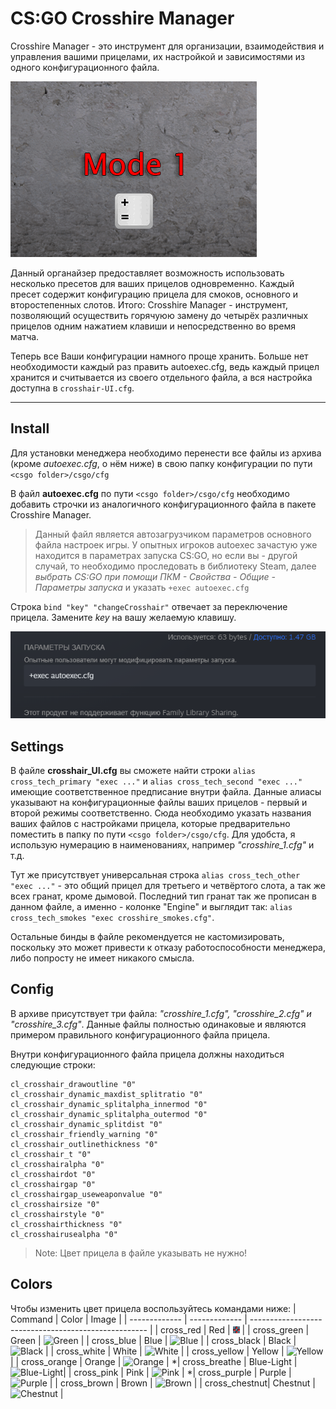 # CS:GO Crosshire Manager

Crosshire Manager - это инструмент для организации, взаимодействия и управления вашими прицелами, их настройкой и зависимостями из одного конфигурационного файла.

![Crosshair Manager](/images/preview.gif "Crosshire Manager")

Данный органайзер предоставляет возможность использовать несколько пресетов для ваших прицелов одновременно. Каждый пресет содержит конфигурацию прицела для смоков, основного и второстепенных слотов. Итого: Crosshire Manager - инструмент, позволяющий осуществить горячуюю замену до четырёх различных прицелов одним нажатием клавиши и непосредственно во время матча. 

Теперь все Ваши конфигурации намного проще хранить. Больше нет необходимости каждый раз править autoexec.cfg, ведь каждый прицел хранится и считывается из своего отдельного файла, а вся настройка доступна в `crosshair-UI.cfg`.

---


## Install
Для установки менеджера необходимо перенести все файлы из архива (кроме *autoexec.cfg*, о нём ниже) в свою папку конфигурации по пути `<csgo folder>/csgo/cfg`

В файл **autoexec.cfg** по пути `<csgo folder>/csgo/cfg` необходимо добавить строчки из аналогичного конфигурационного файла в пакете Crosshire Manager.

> Данный файл является автозагрузчиком параметров основного файла настроек игры. У опытных игроков autoexec зачастую уже находится в параметрах запуска CS:GO, но если вы - другой случай, то необходимо проследовать в библиотеку Steam, далее *выбрать CS:GO при помощи ПКМ - Свойства - Общие - Параметры запуска* и указать `+exec autoexec.cfg`

Строка `bind "key" "changeCrosshair"` отвечает за переключение прицела. Замените *key* на вашу желаемую клавишу.

![Launch settings](/images/launch.png "Launch settings")

## Settings
В файле **crosshair_UI.cfg** вы сможете найти строки `alias cross_tech_primary "exec ..."` и `alias cross_tech_second "exec ..."` имеющие соответственное предписание внутри файла. Данные алиасы указывают на конфигурационные файлы ваших прицелов - первый и второй режимы соответственно. Сюда необходимо указать названия ваших файлов с настройками прицела, которые предварительно поместить в папку по пути `<csgo folder>/csgo/cfg`. Для удобста, я использую нумерацию в наименованиях, например *"crosshire_1.cfg"* и т.д.

Тут же присутствует универсальная строка `alias cross_tech_other "exec ..."` - это общий прицел для третьего и четвёртого слота, а так же всех гранат, кроме дымовой. Последний тип гранат так же прописан в данном файле, а именно - колонке "Engine" и выглядит так: `alias cross_tech_smokes "exec crosshire_smokes.cfg"`. 

Остальные бинды в файле рекомендуется не кастомизировать, поскольку это может привести к отказу работоспособности менеджера, либо попросту не имеет никакого смысла.

## Config
В архиве присутствует три файла: *"crosshire_1.cfg", "crosshire_2.cfg" и "crosshire_3.cfg"*. Данные файлы полностью одинаковые и являются примером правильного конфигурационного файла прицела.

Внутри конфигурационного файла прицела должны находиться следующие строки:
```
cl_crosshair_drawoutline "0"
cl_crosshair_dynamic_maxdist_splitratio "0"
cl_crosshair_dynamic_splitalpha_innermod "0"
cl_crosshair_dynamic_splitalpha_outermod "0"
cl_crosshair_dynamic_splitdist "0"
cl_crosshair_friendly_warning "0"
cl_crosshair_outlinethickness "0"
cl_crosshair_t "0"
cl_crosshairalpha "0"
cl_crosshairdot "0"
cl_crosshairgap "0"
cl_crosshairgap_useweaponvalue "0"
cl_crosshairsize "0"
cl_crosshairstyle "0"
cl_crosshairthickness "0"
cl_crosshairusealpha "0"
```

>Note: Цвет прицела в файле указывать не нужно!

## Colors
Чтобы изменить цвет прицела воспользуйтесь командами ниже:
|   Command     |     Color     |                       Image                          |
| ------------- | ------------- | ---------------------------------------------------- |
| cross_red     | Red           | ![Red](/images/colors/cross_red.png "Red")           |
| cross_green   | Green         | ![Green](/images/cross_green.png "Green")            |
| cross_blue    | Blue          | ![Blue](/images/cross_blue.png "Blue")               |
| cross_black   | Black         | ![Black](/images/cross_black.png "Black")            |
| cross_white   | White         | ![White](/images/cross_white.png "White")            |
| cross_yellow  | Yellow        | ![Yellow](/images/cross_yellow.png "Yellow")         |
| cross_orange  | Orange        | ![Orange](/images/cross_orange.png "Orange")         |
*| cross_breathe | Blue-Light    | ![Blue-Light](/images/cross_breathe.png "Blue-Light")|
| cross_pink    | Pink          | ![Pink](/images/cross_pink.png "Pink")               |
*| cross_purple  | Purple        | ![Purple](/images/cross_purple.png "Purple")         |
| cross_brown   | Brown         | ![Brown](/images/cross_brown.png "Brown")            |
| cross_chestnut| Chestnut      | ![Chestnut](/images/cross_chestnut.png "Chestnut")   |